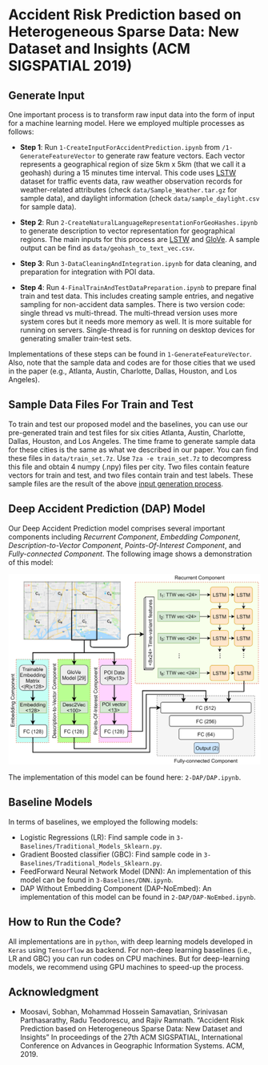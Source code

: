 # Accident Risk Prediction based on Heterogeneous Sparse Data: New Dataset and Insights (ACM SIGSPATIAL 2019)

## Generate Input
One important process is to transform raw input data into the form of input for a machine learning model. Here we employed multiple processes as follows:

* __Step 1__: Run `1-CreateInputForAccidentPrediction.ipynb` from `/1-GenerateFeatureVector` to generate raw feature vectors. Each vector represents a geographical region of size 5km x 5km (that we call it a geohash) during a 15 minutes time interval. This code uses [LSTW](https://smoosavi.org/datasets/lstw) dataset for traffic events data, raw weather observation records for weather-related attributes (check `data/Sample_Weather.tar.gz` for sample data), and daylight information (check `data/sample_daylight.csv` for sample data). 

* __Step 2__: Run `2-CreateNaturalLanguageRepresentationForGeoHashes.ipynb` to generate description to vector representation for geographical regions. The main inputs for this process are [LSTW](https://smoosavi.org/datasets/lstw) and [GloVe](https://nlp.stanford.edu/projects/glove/). A sample output can be find as `data/geohash_to_text_vec.csv`. 

* __Step 3__: Run `3-DataCleaningAndIntegration.ipynb` for data cleaning, and preparation for integration with POI data. 

* __Step 4__: Run `4-FinalTrainAndTestDataPreparation.ipynb` to prepare final train and test data. This includes creating sample entries, and negative sampling for non-accident data samples. There is two version code: single thread vs multi-thread. The multi-thread version uses more system cores but it needs more memory as well. It is more suitable for running on servers. Single-thread is for running on desktop devices for generating smaller train-test sets. 

Implementations of these steps can be found in `1-GenerateFeatureVector`. Also, note that the sample data and codes are for those cities that we used in the paper (e.g., Atlanta, Austin, Charlotte, Dallas, Houston, and Los Angeles). 

## Sample Data Files For Train and Test
To train and test our proposed model and the baselines, you can use our pre-generated train and test files for six cities Atlanta, Austin, Charlotte, Dallas, Houston, and Los Angeles. The time frame to generate sample data for these cities is the same as what we described in our paper. You can find these files in `data/train_set.7z`. Use `7za -e train_set.7z` to decompress this file and obtain 4 numpy (.npy) files per city. Two files contain feature vectors for train and test, and two files contain train and test labels. These sample files are the result of the above [input generation process](https://github.com/mhsamavatian/DAP/blob/master/README.md#generate-input). 

## Deep Accident Prediction (DAP) Model
Our Deep Accident Prediction model comprises several important components including _Recurrent Component_, _Embedding Component_, _Description-to-Vector Component_, _Points-Of-Interest Component_, and _Fully-connected Component_. The following image shows a demonstration of this model: <center><img src="/files/dap.png" width="600"></center>

The implementation of this model can be found here: `2-DAP/DAP.ipynb`. 

## Baseline Models
In terms of baselines, we employed the following models: 

* Logistic Regressions (LR): Find sample code in `3-Baselines/Traditional_Models_Sklearn.py`. 
* Gradient Boosted classifier (GBC): Find sample code in `3-Baselines/Traditional_Models_Sklearn.py`. 
* FeedForward Neural Network Model (DNN): An implementation of this model can be found in `3-Baselines/DNN.ipynb`. 
* DAP Without Embedding Component (DAP-NoEmbed): An implementation of this model can be found in `2-DAP/DAP-NoEmbed.ipynb`. 

## How to Run the Code? 
All implementations are in `python`, with deep learning models developed in `Keras` using `Tensorflow` as backend. For non-deep learning baselines (i.e., LR and GBC) you can run codes on CPU machines. But for deep-learning models, we recommend using GPU machines to speed-up the process. 

## Acknowledgment 
* Moosavi, Sobhan, Mohammad Hossein Samavatian, Srinivasan Parthasarathy, Radu Teodorescu, and Rajiv Ramnath. “Accident Risk Prediction based on Heterogeneous Sparse Data: New Dataset and Insights” In proceedings of the 27th ACM SIGSPATIAL, International Conference on Advances in Geographic Information Systems. ACM, 2019. 

